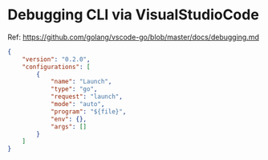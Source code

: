 # Debugging CLI via VisualStudioCode

Ref: https://github.com/golang/vscode-go/blob/master/docs/debugging.md

```json
{
    "version": "0.2.0",
    "configurations": [
        {
            "name": "Launch",
            "type": "go",
            "request": "launch",
            "mode": "auto",
            "program": "${file}",
            "env": {},
            "args": []
        }
    ]
}
```
